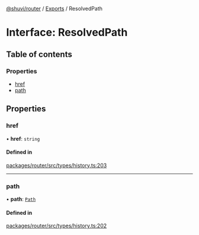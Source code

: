 [@shuvi/router](../README.md) / [Exports](../modules.md) / ResolvedPath

# Interface: ResolvedPath

## Table of contents

### Properties

- [href](ResolvedPath.md#href)
- [path](ResolvedPath.md#path)

## Properties

### href

• **href**: `string`

#### Defined in

[packages/router/src/types/history.ts:203](https://github.com/shuvijs/shuvi/blob/8776f169/packages/router/src/types/history.ts#L203)

___

### path

• **path**: [`Path`](Path.md)

#### Defined in

[packages/router/src/types/history.ts:202](https://github.com/shuvijs/shuvi/blob/8776f169/packages/router/src/types/history.ts#L202)
